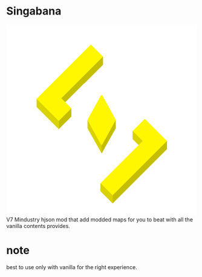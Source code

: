 # Singabana
![logo](github-pictures/logo2.png)
V7 Mindustry hjson mod that add modded maps for you to beat with all the vanilla contents provides.
# note
best to use only with vanilla for the right experience.

